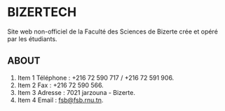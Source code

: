 # **BIZERTECH**
Site web non-officiel de la Faculté des Sciences de Bizerte crée et opéré par les étudiants.
## **ABOUT**
1. Item 1 Téléphone : +216 72 590 717 / +216 72 591 906.
1. Item 2 Fax : +216 72 590 566. 
1. Item 3 Adresse : 7021 jarzouna - Bizerte.
1. Item 4 Email : fsb@fsb.rnu.tn. 
